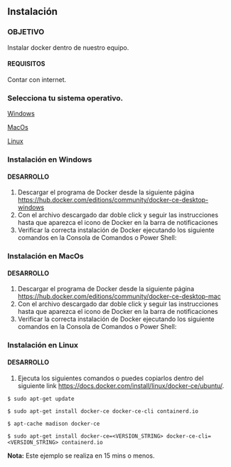## Instalación

### OBJETIVO
Instalar docker dentro de nuestro equipo.

#### REQUISITOS

Contar con internet.

### Selecciona tu sistema operativo.

[Windows](#Instalación-en-Windows)

[MacOs](#Instalación-en-MacOS)

[Linux](#Instalación-en-Linux)

### Instalación en Windows

#### DESARROLLO

1. Descargar el programa de Docker desde la siguiente página https://hub.docker.com/editions/community/docker-ce-desktop-windows 
1. Con el archivo descargado dar doble click y seguir las instrucciones hasta que aparezca el icono de Docker en la barra de notificaciones
1. Verificar la correcta instalación de Docker ejecutando los siguiente comandos en la Consola de Comandos o Power Shell:


### Instalación en MacOs

#### DESARROLLO

1. Descargar el programa de Docker desde la siguiente página https://hub.docker.com/editions/community/docker-ce-desktop-mac 
1. Con el archivo descargado dar doble click y seguir las instrucciones hasta que aparezca el icono de Docker en la barra de notificaciones
1. Verificar la correcta instalación de Docker ejecutando los siguiente comandos en la Consola de Comandos o Power Shell:


### Instalación en Linux

#### DESARROLLO

1. Ejecuta los siguientes comandos o puedes copiarlos dentro del siguiente link https://docs.docker.com/install/linux/docker-ce/ubuntu/. 
```
$ sudo apt-get update

$ sudo apt-get install docker-ce docker-ce-cli containerd.io

$ apt-cache madison docker-ce

$ sudo apt-get install docker-ce=<VERSION_STRING> docker-ce-cli=<VERSION_STRING> containerd.io
``` 

__Nota:__ Este ejemplo se realiza en 15 mins o menos.